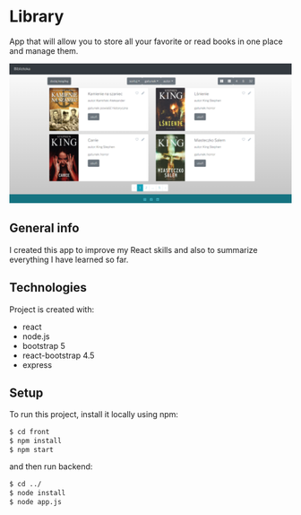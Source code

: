 # Library
App that will allow you to store all your favorite or read books in one place and manage them. 


![Alt text](./app-view.png?raw=true "Title")
## General info
I created this app to improve my React skills and also to summarize everything I have learned so far.

## Technologies
Project is created with: 
* react
* node.js
* bootstrap 5
* react-bootstrap 4.5
* express

## Setup
To run this project, install it locally using npm:

```
$ cd front
$ npm install
$ npm start
```
and then run backend:

```
$ cd ../
$ node install
$ node app.js
```
